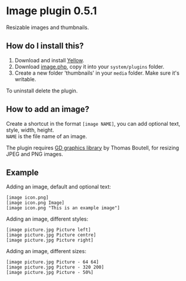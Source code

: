 Image plugin 0.5.1
==================
Resizable images and thumbnails.

How do I install this?
----------------------
1. Download and install [Yellow](https://github.com/datenstrom/yellow/).  
2. Download [image.php](image.php?raw=true), copy it into your `system/plugins` folder.
3. Create a new folder 'thumbnails' in your `media` folder. Make sure it's writable.

To uninstall delete the plugin.

How to add an image?
--------------------
Create a shortcut in the format `[image NAME]`, you can add optional text, style, width, height.  
`NAME` is the file name of an image. 

The plugin requires [GD graphics library](http://www.libgd.org/) by Thomas Boutell, for resizing JPEG and PNG images.

Example
-------
Adding an image, default and optional text:

    [image icon.png]
    [image icon.png Image]
    [image icon.png "This is an example image"]

Adding an image, different styles:

    [image picture.jpg Picture left]
    [image picture.jpg Picture centre]
    [image picture.jpg Picture right]

Adding an image, different sizes:

    [image picture.jpg Picture - 64 64]
    [image picture.jpg Picture - 320 200]
    [image picture.jpg Picture - 50%]